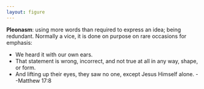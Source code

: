 ```yaml
---
layout: figure
---
```


**Pleonasm**: using more words than required to express an idea; being redundant. Normally a vice, it is done on purpose on rare occasions for emphasis:

 - We heard it with our own ears.
 - That statement is wrong, incorrect, and not true at all in any way, shape, or form.  
 - And lifting up their eyes, they saw no one, except Jesus Himself alone. --Matthew 17:8